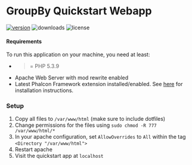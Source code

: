 GroupBy Quickstart Webapp
================

[![version](https://img.shields.io/github/release/groupby/quickstart-php.svg)](https://github.com/groupby/quickstart-php/releases/latest)
![downloads](https://img.shields.io/github/downloads/groupby/quickstart-php/latest/total.svg)
![license](https://img.shields.io/github/license/groupby/quickstart-php.svg)

#### Requirements

To run this application on your machine, you need at least:

* >= PHP 5.3.9
* Apache Web Server with mod rewrite enabled
* Latest Phalcon Framework extension installed/enabled. See [here](http://docs.phalconphp.com/en/latest/reference/install.html) for installation instructions.

### Setup

1. Copy all files to `/var/www/html` (make sure to include dotfiles)
1. Change permissions for the files using `sudo chmod -R 777 /var/www/html/*`
1. In your apache configuration, set `AllowOverrides` to `All` within the tag `<Directory "/var/www/html">`
1. Restart apache
1. Visit the quickstart app at `localhost`